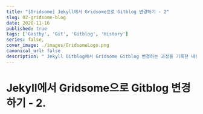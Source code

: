 ```yaml
---
title: "[Gridsome] Jekyll에서 Gridsome으로 Gitblog 변경하기 - 2"
slug: 02-gridsome-blog
date: 2020-11-16
published: true
tags: ['Gastby', 'Git', 'Gitblog', 'History']
series: false,
cover_image: ./images/GridsomeLogo.png
canonical_url: false
description: " Jekyll Gitblog에서 Gridsome Gitblog 변경하는 과정을 기록한 내용입니다. "
---
```


# Jekyll에서 Gridsome으로 Gitblog 변경하기 - 2.
